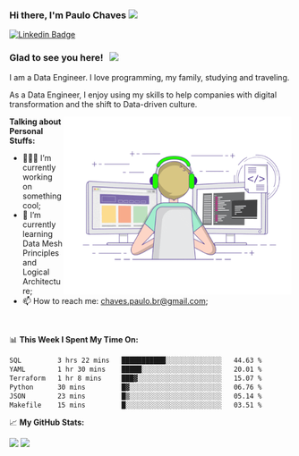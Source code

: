 ### Hi there, I'm Paulo Chaves</a> <img src="https://media.giphy.com/media/hvRJCLFzcasrR4ia7z/giphy.gif" width="25px">

[![Linkedin Badge](https://img.shields.io/badge/-LinkedIn-0e76a8?style=flat-square&logo=Linkedin&logoColor=white)](https://www.linkedin.com/in/paulo-sergio-dias-chaves-74442749)

### Glad to see you here! &nbsp; ![](https://visitor-badge.glitch.me/badge?page_id=paulosdchaves.paulosdchaves)

I am a Data Engineer. I love programming, my family, studying and traveling.

As a Data Engineer, I enjoy using my skills to help companies with digital transformation and the shift to Data-driven culture.

<img align="right" alt="GIF" src="https://github.com/paulosdchaves/paulosdchaves/blob/master/coding.gif?raw=true" width="408" height="318" />
  

**Talking about Personal Stuffs:**

- 👨🏻‍💻 I’m currently working on something cool;
- 🚀 I’m currently learning Data Mesh Principles and Logical Architecture;
- 📫 How to reach me: chaves.paulo.br@gmail.com;

</br>

📊 **This Week I Spent My Time On:**
<!--START_SECTION:waka-->

```text
SQL         3 hrs 22 mins   ███████████░░░░░░░░░░░░░░   44.63 %
YAML        1 hr 30 mins    █████░░░░░░░░░░░░░░░░░░░░   20.01 %
Terraform   1 hr 8 mins     ███▓░░░░░░░░░░░░░░░░░░░░░   15.07 %
Python      30 mins         █▓░░░░░░░░░░░░░░░░░░░░░░░   06.76 %
JSON        23 mins         █▒░░░░░░░░░░░░░░░░░░░░░░░   05.14 %
Makefile    15 mins         █░░░░░░░░░░░░░░░░░░░░░░░░   03.51 %
```

<!--END_SECTION:waka-->


📈 **My GitHub Stats:**

<p>
  <img height="180em" src="https://github-readme-stats.vercel.app/api?username=paulosdchaves&show_icons=true&hide_border=true&&count_private=true&include_all_commits=true" />
  <img height="180em" src="https://github-readme-stats.vercel.app/api/top-langs/?username=paulosdchaves&exclude_repo=KNN-Image-Classification&show_icons=true&hide_border=true&layout=compact&langs_count=8"/>
</p>




